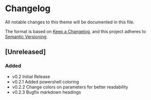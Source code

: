 # Changelog

All notable changes to this theme will be documented in this file.

The format is based on [Keep a Changelog](https://keepachangelog.com/en/1.1.0/),
and this project adheres to [Semantic Versioning](https://semver.org/spec/v2.0.0.html).

## [Unreleased]

### Added

- v0.2 Initial Release
- v0.2.1 Added powershell coloring
- v0.2.2 Change colors on parameters for better readability
- v0.2.3 Bugfix markdown headings
